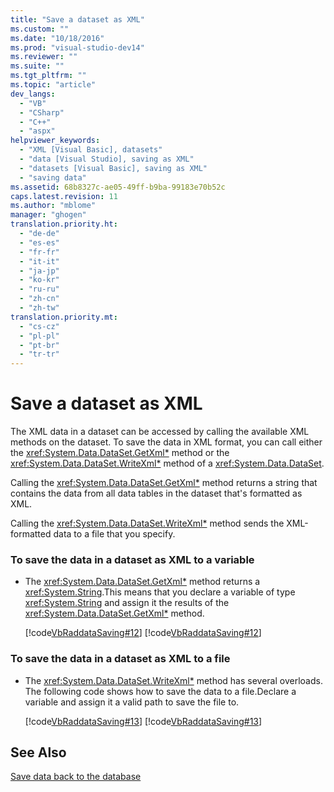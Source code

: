 ```yaml
---
title: "Save a dataset as XML"
ms.custom: ""
ms.date: "10/18/2016"
ms.prod: "visual-studio-dev14"
ms.reviewer: ""
ms.suite: ""
ms.tgt_pltfrm: ""
ms.topic: "article"
dev_langs: 
  - "VB"
  - "CSharp"
  - "C++"
  - "aspx"
helpviewer_keywords: 
  - "XML [Visual Basic], datasets"
  - "data [Visual Studio], saving as XML"
  - "datasets [Visual Basic], saving as XML"
  - "saving data"
ms.assetid: 68b8327c-ae05-49ff-b9ba-99183e70b52c
caps.latest.revision: 11
ms.author: "mblome"
manager: "ghogen"
translation.priority.ht: 
  - "de-de"
  - "es-es"
  - "fr-fr"
  - "it-it"
  - "ja-jp"
  - "ko-kr"
  - "ru-ru"
  - "zh-cn"
  - "zh-tw"
translation.priority.mt: 
  - "cs-cz"
  - "pl-pl"
  - "pt-br"
  - "tr-tr"
---
```

# Save a dataset as XML
The XML data in a dataset can be accessed by calling the available XML methods  on the dataset. To save the data in XML format, you can call either the <xref:System.Data.DataSet.GetXml*> method or the <xref:System.Data.DataSet.WriteXml*> method of a <xref:System.Data.DataSet>.  
  
 Calling the <xref:System.Data.DataSet.GetXml*> method returns a string that contains the data from all data tables in the dataset that's formatted as XML.  
  
 Calling the <xref:System.Data.DataSet.WriteXml*> method sends the XML-formatted data to a file that  you specify.  
  
### To save the data in a dataset as XML to a variable  
  
-   The <xref:System.Data.DataSet.GetXml*> method returns a <xref:System.String>.This means that you declare a variable of type <xref:System.String> and assign it the results of the <xref:System.Data.DataSet.GetXml*> method.  
  
     [!code[VbRaddataSaving#12](../data-tools/codesnippet/VisualBasic/save-a-dataset-as-xml_1.vb)]
[!code[VbRaddataSaving#12](../data-tools/codesnippet/CSharp/save-a-dataset-as-xml_1.cs)]  
  
### To save the data in a dataset as XML to a file  
  
-   The <xref:System.Data.DataSet.WriteXml*> method has several overloads. The following code shows how to save the data to a file.Declare a variable and assign it a valid path to save the file to.  
  
     [!code[VbRaddataSaving#13](../data-tools/codesnippet/VisualBasic/save-a-dataset-as-xml_2.vb)]
[!code[VbRaddataSaving#13](../data-tools/codesnippet/CSharp/save-a-dataset-as-xml_2.cs)]  
  
## See Also  
 [Save data back to the database](../data-tools/save-data-back-to-the-database.md)